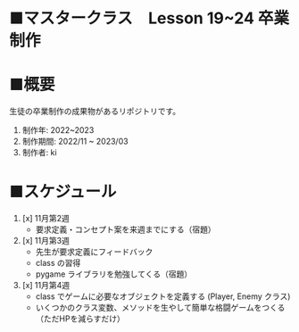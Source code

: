 # ■マスタークラス　Lesson 19~24 卒業制作

# ■概要

生徒の卒業制作の成果物があるリポジトリです。

1. 制作年: 2022~2023
1. 制作期間: 2022/11 ~ 2023/03
1. 制作者: ki

# ■スケジュール

1. [x] 11月第2週
    - 要求定義・コンセプト案を来週までにする（宿題）
1. [x] 11月第3週
    - 先生が要求定義にフィードバック
    - class の習得
    - pygame ライブラリを勉強してくる（宿題）
1. [x] 11月第4週
    - class でゲームに必要なオブジェクトを定義する (Player, Enemy クラス)
    - いくつかのクラス変数、メソッドを生やして簡単な格闘ゲームをつくる（ただHPを減らすだけ）
    